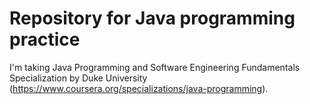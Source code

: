 # Repository for Java programming practice

I'm taking Java Programming and Software Engineering Fundamentals Specialization by Duke University (https://www.coursera.org/specializations/java-programming).
